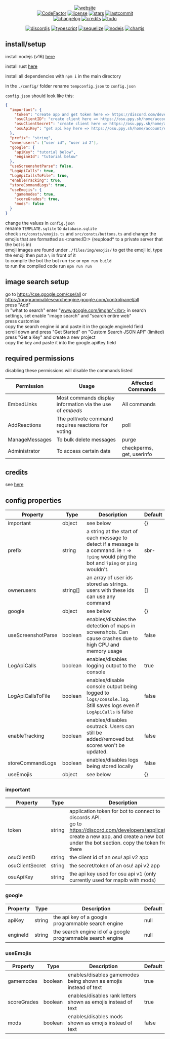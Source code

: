 <div align="center">

[![website](https://img.shields.io/badge/website-FFA41C?style=for-the-badge&logoColor=white)](https://sbrstrkkdwmdr.github.io/sbrbot/)</br>
[![CodeFactor](https://www.codefactor.io/repository/github/sbrstrkkdwmdr/sbrbot/badge)](https://www.codefactor.io/repository/github/sbrstrkkdwmdr/sbrbot)
[![license](https://img.shields.io/github/license/sbrstrkkdwmdr/sbrbot?label=license)](https://github.com/sbrstrkkdwmdr/sbrbot/LICENSE)
[![stars](https://img.shields.io/github/stars/sbrstrkkdwmdr/sbrbot)](https://github.com/sbrstrkkdwmdr/sbrbot)
[![lastcommit](https://img.shields.io/github/last-commit/sbrstrkkdwmdr/sbrbot)](https://github.com/sbrstrkkdwmdr/sbrbot)</br>
[![changelog](https://img.shields.io/badge/Changelog-34A0DB)](https://github.com/sbrstrkkdwmdr/sbrbot/blob/main/changelog/changelog.md)
[![credits](https://img.shields.io/badge/Credits-AEDD35)](https://github.com/sbrstrkkdwmdr/sbrbot/blob/main/CREDITS.md)
[![todo](https://img.shields.io/badge/To_Do_List-E05735)](https://github.com/sbrstrkkdwmdr/sbrbot/blob/main/changelog/todo.md)</br>

[![discordjs](https://img.shields.io/badge/DiscordJS-5865F2?style=for-the-badge&logo=discord&logoColor=white)](https://discord.js.org/#/)
[![typescript](https://img.shields.io/badge/TypeScript-007ACC?style=for-the-badge&logo=typescript&logoColor=white)](https://github.com/microsoft/TypeScript)
[![sequelize](https://img.shields.io/badge/Sequelize-02AFEF?style=for-the-badge&logo=sequelize&logoColor=white)](https://sequelize.org/)
[![nodejs](https://img.shields.io/badge/NodeJS-83CD29?style=for-the-badge&logo=node.js&logoColor=white)](https://nodejs.org/en/)
[![chartjs](https://img.shields.io/badge/chartjs-FE777B?style=for-the-badge&logo=chart.js&logoColor=white)](https://www.chartjs.org/)

</div>

## install/setup

install nodejs (v16) [here](https://nodejs.org/en/download/)

install rust [here](https://www.rust-lang.org/tools/install)

install all dependencies with `npm i` in the main directory

in the `./config/` folder rename `tempconfig.json` to `config.json`

`config.json` should look like this:

```json
{
  "important": {
    "token": "create app and get token here => https://discord.com/developers/applications",
    "osuClientID": "create client here => https://osu.ppy.sh/home/account/edit#oauth",
    "osuClientSecret": "create client here => https://osu.ppy.sh/home/account/edit#oauth",
    "osuApiKey": "get api key here => https://osu.ppy.sh/home/account/edit#legacy-api"
  },
  "prefix": "string",
  "ownerusers": ["user id", "user id 2"],
  "google": {
    "apiKey": "tutorial below",
    "engineId": "tutorial below"
  },
  "useScreenshotParse": false,
  "LogApiCalls": true,
  "LogApiCallsToFile": true,
  "enableTracking": true,
  "storeCommandLogs": true,
  "useEmojis": {
    "gamemodes": true,
    "scoreGrades": true,
    "mods": false
  }
}
```

change the values in `config.json` </br>
rename `TEMPLATE.sqlite` to `database.sqlite`</br>
check `src/consts/emojis.ts` and `src/consts/buttons.ts` and change the emojis that are formatted as <:name:ID:> (reupload\* to a private server that the bot is in) </br>
emoji images are found under `./files/img/emojis/`
to get the emoji id, type the emoji then put a `\` in front of it</br>
to compile the bot the bot run `tsc` or `npm run build`</br>
to run the compiled code run `npm run run` </br>

## image search setup

go to https://cse.google.com/cse/all or https://programmablesearchengine.google.com/controlpanel/all </br>
press "Add"</br>
in "what to search" enter "www.google.com/imghp"</br>
in search settings, set enable "image search" and "search entire web"</br>
press customise </br>
copy the search engine id and paste it in the google.engineId field</br>
scroll down and press "Get Started" on "Custom Search JSON API" (limited)</br>
press "Get a Key" and create a new project </br>
copy the key and paste it into the google.apiKey field </br>

## required permissions

disabling these permissions will disable the commands listed

| Permission     | Usage                                                     | Affected Commands         |
| -------------- | --------------------------------------------------------- | ------------------------- |
| EmbedLinks     | Most commands display information via the use of _embeds_ | All commands              |
| AddReactions   | The poll/vote command requires reactions for voting       | poll                      |
| ManageMessages | To bulk delete messages                                   | purge                     |
| Administrator  | To access certain data                                    | checkperms, get, userinfo |

## credits

see [here](https://github.com/sbrstrkkdwmdr/sbrbot/CREDITS.md)

## config properties

| Property           | Type     | Description                                                                                                                                     | Default |
| ------------------ | -------- | ----------------------------------------------------------------------------------------------------------------------------------------------- | ------- |
| important          | object   | see below                                                                                                                                       | {}      |
| prefix             | string   | a string at the start of each message to detect if a message is a command. ie `!` => `!ping` would ping the bot and `?ping` or `ping` wouldn't. | sbr-    |
| ownerusers         | string[] | an array of user ids stored as strings. users with these ids can use any command                                                                | []      |
| google             | object   | see below                                                                                                                                       | {}      |
| useScreenshotParse | boolean  | enables/disables the detection of maps in screenshots. Can cause crashes due to high CPU and memory usage                                       | false   |
| LogApiCalls        | boolean  | enables/disables logging output to the console                                                                                                  | true    |
| LogApiCallsToFile  | boolean  | enables/disable console output being logged to `logs/console.log`. Still saves logs even if `LogApiCalls` is false                              | false   |
| enableTracking     | boolean  | enables/disables osutrack. Users can still be added/removed but scores won't be updated.                                                        | false   |
| storeCommandLogs   | boolean  | enables/disables logs being stored locally                                                                                                      | false   |
| useEmojis          | object   | see below                                                                                                                                       | {}      |

### important

| Property        | Type   | Description                                                                                                                                                                                           | Default |
| --------------- | ------ | ----------------------------------------------------------------------------------------------------------------------------------------------------------------------------------------------------- | ------- |
| token           | string | application token for bot to connect to discords API. </br>go to https://discord.com/developers/applications, create a new app, and create a new bot under the bot section. copy the token from there | N/A     |
| osuClientID     | string | the client id of an osu! api v2 app                                                                                                                                                                   | null    |
| osuClientSecret | string | the secret/token of an osu! api v2 app                                                                                                                                                                | null    |
| osuApiKey       | string | the api key used for osu api v1 (only currently used for maplb with mods)                                                                                                                             | null    |

### google

| Property | Type   | Description                                                 | Default |
| -------- | ------ | ----------------------------------------------------------- | ------- |
| apiKey   | string | the api key of a google programmable search engine          | null    |
| engineId | string | the search engine id of a google programmable search engine | null    |

### useEmojis

| Property    | Type    | Description                                                      | Default |
| ----------- | ------- | ---------------------------------------------------------------- | ------- |
| gamemodes   | boolean | enables/disables gamemodes being shown as emojis instead of text | true    |
| scoreGrades | boolean | enables/disables rank letters shown as emojis instead of text    | true    |
| mods        | boolean | enables/disables mods shown as emojis instead of text            | false   |
